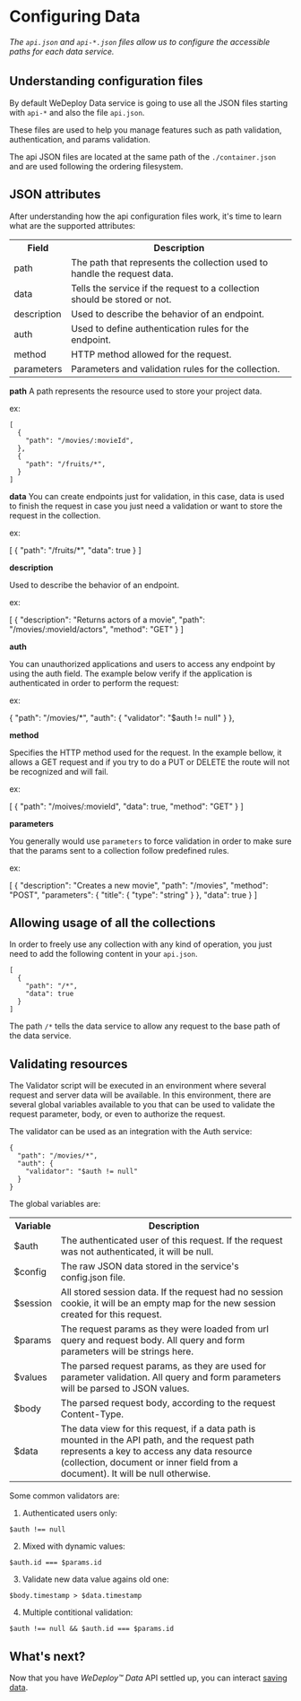 # Configuring Data

###### The `api.json` and `api-*.json` files allow us to configure the accessible paths for each data service.

<!-- <article id="undestanding-configuration-files"> -->

## Understanding configuration files

By default WeDeploy Data service is going to use all the JSON files starting with `api-*` and also the file `api.json`.

These files are used to help you manage features such as path validation, authentication, and params validation.

The api JSON files are located at the same path of the `./container.json` and are used following the ordering filesystem.

<!-- </article> -->

<!-- <article id="json-attributes"> -->

## JSON attributes

After understanding how the api configuration files work, it's time to learn what are the supported attributes:

<table class="table">
  <tr>
    <th>Field</th> <th>Description</th>
  </tr>
  <tr>
    <td>path</td> <td>The path that represents the collection used to handle the request data.</td>
  </tr>
  <tr>
    <td>data</td> <td>Tells the service if the request to a collection should be stored or not.</td>
  </tr>
  <tr>
    <td>description</td> <td>Used to describe the behavior of an endpoint.</td>
  </tr>
  <tr>
    <td>auth</td> <td>Used to define authentication rules for the endpoint.</td>
  </tr>
  <tr>
    <td>method</td> <td>HTTP method allowed for the request.</td>
  </tr>
  <tr>
    <td>parameters</td> <td>Parameters and validation rules for the collection.</td>
  </tr>
</table>

**path**
A path represents the resource used to store your project data.

ex:

```
[
  {
    "path": "/movies/:movieId",
  },
  {
    "path": "/fruits/*",
  }
]
```

**data**
You can create endpoints just for validation, in this case, data is used to finish the request in case you just need a validation or want to store the request in the collection.

ex:

[
  {
    "path": "/fruits/*",
    "data": true
  }
]

**description**

Used to describe the behavior of an endpoint.

ex:

[
  {
    "description": "Returns actors of a movie",
    "path": "/movies/:movieId/actors",
    "method": "GET"
  }
]


**auth**

You can unauthorized applications and users to access any endpoint by using the auth field. The example below verify if the application is authenticated in order to perform the request:

ex:

{
  "path": "/movies/*",
  "auth": {
    "validator": "$auth != null"
  }
},


**method**

Specifies the HTTP method used for the request. In the example bellow, it allows a GET request and if you try to do a PUT or DELETE the route will not be recognized and will fail.

ex:

[
  {
    "path": "/moives/:movieId",
    "data": true,
    "method": "GET"
  }
]

**parameters**

You generally would use `parameters` to force validation in order to make sure that the params sent to a collection follow predefined rules.

ex:

[
  {
    "description": "Creates a new movie",
    "path": "/movies",
    "method": "POST",
    "parameters": {
      "title": {
        "type": "string"
      }
    },
    "data": true
  }
]

<!-- </article> -->

<!-- <article id="allowing-usage-of-all-the-collections"> -->

## Allowing usage of all the collections

In order to freely use any collection with any kind of operation, you just need to add the following content in your `api.json`.

```
[
  {
    "path": "/*",
    "data": true
  }
]
```

The path `/*` tells the data service to allow any request to the base path of the data service.

<!-- </article> -->



<!-- <article id="validating-resources"> -->

## Validating resources

The Validator script will be executed in an environment where several request and server data will be available. In this environment, there are several global variables available to you that can be used to validate the request parameter, body, or even to authorize the request.

The validator can be used as an integration with the Auth service:

```
{
  "path": "/movies/*",
  "auth": {
    "validator": "$auth != null"
  }
}
```

The global variables are:


<table class="table">
  <tr>
    <th>Variable</th> <th>Description</th>
  </tr>
  <tr>
    <td>$auth</td> <td>The authenticated user of this request. If the request was not authenticated, it will be null.</td>
  </tr>
  <tr>
    <td>$config</td> <td>The raw JSON data stored in the service's config.json file.</td>
  </tr>
  <tr>
    <td>$session</td> <td>All stored session data. If the request had no session cookie, it will be an empty map for the new session created for this request.</td>
  </tr>
  <tr>
    <td>$params</td> <td>The request params as they were loaded from url query and request body. All query and form parameters will be strings here.</td>
  </tr>
  <tr>
    <td>$values</td> <td>The parsed request params, as they are used for parameter validation. All query and form parameters will be parsed to JSON values.</td>
  </tr>
  <tr>
    <td>$body</td> <td>The parsed request body, according to the request Content-Type.</td>
  </tr>
  <tr>
    <td>$data</td> <td>The data view for this request, if a data path is mounted in the API path, and the request path represents a key to access any data resource (collection, document or inner field from a document). It will be null otherwise.</td>
  </tr>

</table>


Some common validators are:

1) Authenticated users only:

`$auth !== null`

2) Mixed with dynamic values:

`$auth.id === $params.id`

3) Validate new data value agains old one:

`$body.timestamp > $data.timestamp`

4) Multiple contitional validation:

`$auth !== null && $auth.id === $params.id`

<!-- </article> -->

## What's next?

Now that you have *WeDeploy™ Data* API settled up, you can interact [saving data](/docs/data/js/saving-data.html).
